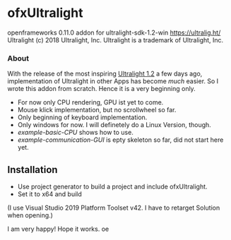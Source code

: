 # ofxUltralight

openframeworks 0.11.0 addon for ultralight-sdk-1.2-win https://ultralig.ht/ 
Ultralight (c) 2018 Ultralight, Inc. Ultralight is a trademark of Ultralight, Inc.

### About

With the release of the most inspiring [Ultralight 1.2](https://ultralig.ht/) a few days ago, implementation of Ultralight in other Apps has become *much* easier. So I wrote this addon from scratch. Hence it is a very beginning only.
* For now only CPU rendering, GPU ist yet to come.
* Mouse klick implementation, but no scrollwheel so far. 
* Only beginning of keyboard implementation.
* Only windows for now. I will definetely do a Linux Version, though.
* *example-basic-CPU* shows how to use.
* *example-communication-GUI* is epty skeleton so far, did not start here yet.


## Installation

* Use project generator to build a project and include ofxUltralight. 
* Set it to x64 and build

(I use Visual Studio 2019 Platform Toolset v42. I have to retarget Solution when opening.)

I am very happy! Hope it works. 
oe